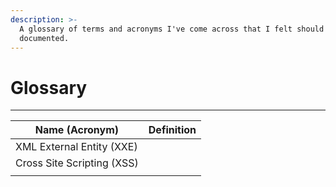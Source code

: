 ```yaml
---
description: >-
  A glossary of terms and acronyms I've come across that I felt should be
  documented.
---
```


# Glossary

***

| Name (Acronym)             | Definition |
| -------------------------- | ---------- |
| XML External Entity (XXE)  |            |
| Cross Site Scripting (XSS) |            |
|                            |            |

